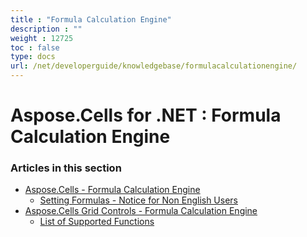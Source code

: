 ```yaml
---
title : "Formula Calculation Engine" 
description : "" 
weight : 12725 
toc : false
type: docs
url: /net/developerguide/knowledgebase/formulacalculationengine/
---
```


# Aspose.Cells for .NET : Formula Calculation Engine


### Articles in this section

*    [Aspose.Cells - Formula Calculation Engine](https://docs2.aspose.com/cells/net/developerguide/knowledgebase/formulacalculationengine/apscls/)    
        *    [Setting Formulas - Notice for Non English Users](https://docs2.aspose.com/cells/net/developerguide/knowledgebase/formulacalculationengine/apscls/setting+formulas+-+notice+for+non+english+users/)    
*    [Aspose.Cells Grid Controls - Formula Calculation Engine](https://docs2.aspose.com/cells/net/developerguide/knowledgebase/formulacalculationengine/apsclsgridcontrols/)    
        *    [List of Supported Functions](https://docs2.aspose.com/cells/net/developerguide/knowledgebase/formulacalculationengine/apsclsgridcontrols/list+of+supported+functions/)    

           

